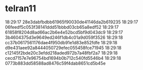 # telran11
18:29:17
28e3dabfbdbb61965f90030de41146da2b619235
18:29:17
06feedf5c053f38141ddd51bbbd03cb65a8edf52
18:29:17
61858f8204d8ad66ac2b6e4e52bcd5bf9d043dc9
18:29:17
3b4604375d3e9649ed246f1db4c01a9d059f3526
18:29:18
cc37b0617561176dae4f950db91e1d83e852fdfe
18:29:18
d9e431aee92a8444050729efec055458fce71945
18:29:18
c12145f2bde20c3efdd218aded972b7a48fbf2a7
18:29:18
cecd7157e7e96754bd1694b0b712c540fd5546b4
18:29:18
0773b883dd58588ad8476c59f4dab8651cd5b45e
